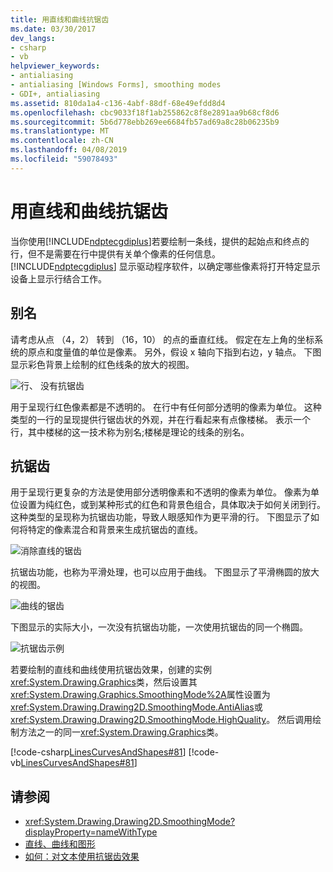 ```yaml
---
title: 用直线和曲线抗锯齿
ms.date: 03/30/2017
dev_langs:
- csharp
- vb
helpviewer_keywords:
- antialiasing
- antialiasing [Windows Forms], smoothing modes
- GDI+, antialiasing
ms.assetid: 810da1a4-c136-4abf-88df-68e49efdd8d4
ms.openlocfilehash: cbc9033f18f1ab255862c8f8e2891aa9b68cf8d6
ms.sourcegitcommit: 5b6d778ebb269ee6684fb57ad69a8c28b06235b9
ms.translationtype: MT
ms.contentlocale: zh-CN
ms.lasthandoff: 04/08/2019
ms.locfileid: "59078493"
---
```

# <a name="antialiasing-with-lines-and-curves"></a>用直线和曲线抗锯齿
当你使用[!INCLUDE[ndptecgdiplus](../../../../includes/ndptecgdiplus-md.md)]若要绘制一条线，提供的起始点和终点的行，但不是需要在行中提供有关单个像素的任何信息。 [!INCLUDE[ndptecgdiplus](../../../../includes/ndptecgdiplus-md.md)] 显示驱动程序软件，以确定哪些像素将打开特定显示设备上显示行结合工作。  
  
## <a name="aliasing"></a>别名  
 请考虑从点 （4，2） 转到 （16，10） 的点的垂直红线。 假定在左上角的坐标系统的原点和度量值的单位是像素。 另外，假设 x 轴向下指到右边，y 轴点。 下图显示彩色背景上绘制的红色线条的放大的视图。  
  
 ![行、 没有抗锯齿](./media/aboutgdip02-art33.gif "AboutGdip02_Art33")  
  
 用于呈现行红色像素都是不透明的。 在行中有任何部分透明的像素为单位。 这种类型的一行的呈现提供行锯齿状的外观，并在行看起来有点像楼梯。 表示一个行，其中楼梯的这一技术称为别名;楼梯是理论的线条的别名。  
  
## <a name="antialiasing"></a>抗锯齿  
 用于呈现行更复杂的方法是使用部分透明像素和不透明的像素为单位。 像素为单位设置为纯红色，或到某种形式的红色和背景色组合，具体取决于如何关闭到行。 这种类型的呈现称为抗锯齿功能，导致人眼感知作为更平滑的行。 下图显示了如何将特定的像素混合和背景来生成抗锯齿的直线。  
  
 ![消除直线的锯齿](./media/aboutgdip02-art34.gif "AboutGdip02_Art34")  
  
 抗锯齿功能，也称为平滑处理，也可以应用于曲线。 下图显示了平滑椭圆的放大的视图。  
  
 ![曲线的锯齿](./media/aboutgdip02-art35.gif "AboutGdip02_Art35")  
  
 下图显示的实际大小，一次没有抗锯齿功能，一次使用抗锯齿的同一个椭圆。  
  
 ![抗锯齿示例](./media/aboutgdip02-art36.gif "AboutGdip02_Art36")  
  
 若要绘制的直线和曲线使用抗锯齿效果，创建的实例<xref:System.Drawing.Graphics>类，然后设置其<xref:System.Drawing.Graphics.SmoothingMode%2A>属性设置为<xref:System.Drawing.Drawing2D.SmoothingMode.AntiAlias>或<xref:System.Drawing.Drawing2D.SmoothingMode.HighQuality>。 然后调用绘制方法之一的同一<xref:System.Drawing.Graphics>类。  
  
 [!code-csharp[LinesCurvesAndShapes#81](~/samples/snippets/csharp/VS_Snippets_Winforms/LinesCurvesAndShapes/CS/Class1.cs#81)]
 [!code-vb[LinesCurvesAndShapes#81](~/samples/snippets/visualbasic/VS_Snippets_Winforms/LinesCurvesAndShapes/VB/Class1.vb#81)]  
  
## <a name="see-also"></a>请参阅

- <xref:System.Drawing.Drawing2D.SmoothingMode?displayProperty=nameWithType>
- [直线、曲线和图形](lines-curves-and-shapes.md)
- [如何：对文本使用抗锯齿效果](how-to-use-antialiasing-with-text.md)

